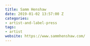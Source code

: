 ```yaml
---
title: Samm Henshaw
date: 2019-01-02 13:57:00 Z
categories:
- artist-and-label-press
tags:
- artist
website: https://www.sammhenshaw.com/
---
```


